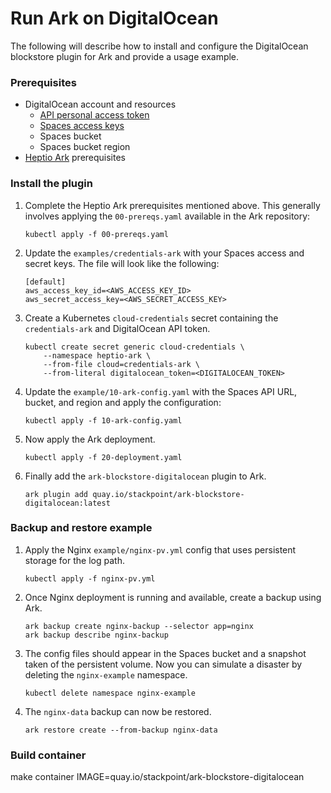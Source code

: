 # Run Ark on DigitalOcean

The following will describe how to install and configure the DigitalOcean blockstore plugin for Ark and provide a usage example.

### Prerequisites

* DigitalOcean account and resources
  * [API personal access token](https://www.digitalocean.com/docs/api/create-personal-access-token/)
  * [Spaces access keys](https://www.digitalocean.com/docs/spaces/how-to/administrative-access/)
  * Spaces bucket
  * Spaces bucket region
* [Heptio Ark](https://heptio.github.io/ark/master/quickstart.html) prerequisites

### Install the plugin

1. Complete the Heptio Ark prerequisites mentioned above. This generally involves applying the `00-prereqs.yaml` available in the Ark repository:

    ```
    kubectl apply -f 00-prereqs.yaml
    ```

2. Update the `examples/credentials-ark` with your Spaces access and secret keys. The file will look like the following:

    ```
    [default]
    aws_access_key_id=<AWS_ACCESS_KEY_ID>
    aws_secret_access_key=<AWS_SECRET_ACCESS_KEY>
    ```

3. Create a Kubernetes `cloud-credentials` secret containing the `credentials-ark` and DigitalOcean API token.

    ```
    kubectl create secret generic cloud-credentials \
        --namespace heptio-ark \
        --from-file cloud=credentials-ark \
        --from-literal digitalocean_token=<DIGITALOCEAN_TOKEN>
    ```

4. Update the `example/10-ark-config.yaml` with the Spaces API URL, bucket, and region and apply the configuration:

    ```
    kubectl apply -f 10-ark-config.yaml
    ```

5. Now apply the Ark deployment.

    ```
    kubectl apply -f 20-deployment.yaml
    ```

6. Finally add the `ark-blockstore-digitalocean` plugin to Ark.

    ```
    ark plugin add quay.io/stackpoint/ark-blockstore-digitalocean:latest
    ```

### Backup and restore example

1. Apply the Nginx `example/nginx-pv.yml` config that uses persistent storage for the log path.

    ```
    kubectl apply -f nginx-pv.yml
    ```

2. Once Nginx deployment is running and available, create a backup using Ark.

    ```
    ark backup create nginx-backup --selector app=nginx
    ark backup describe nginx-backup
    ```

3. The config files should appear in the Spaces bucket and a snapshot taken of the persistent volume. Now you can simulate a disaster by deleting the `nginx-example` namespace.

    ```
    kubectl delete namespace nginx-example
    ```

4. The `nginx-data` backup can now be restored.

    ```
    ark restore create --from-backup nginx-data
    ```

### Build container

make container IMAGE=quay.io/stackpoint/ark-blockstore-digitalocean
